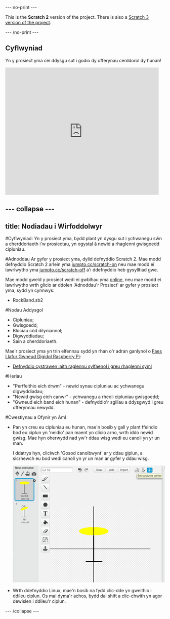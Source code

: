 --- no-print ---

This is the **Scratch 2** version of the project. There is also a [Scratch 3 version of the project](https://projects.raspberrypi.org/cy-GB/projects/rock-band).

--- /no-print ---

## Cyflwyniad

Yn y prosiect yma cei ddysgu sut i godio dy offerynau cerddorol dy hunan!

<div class="scratch-preview">
  <iframe allowtransparency="true" width="485" height="402" src="https://scratch.mit.edu/projects/embed/26741186/?autostart=false" frameborder="0"></iframe>
</div>

--- collapse ---
---
title: Nodiadau i Wirfoddolwyr
---

#Cyflwyniad:
Yn y prosiect yma, bydd plant yn dysgu sut i ychwanegu sŵn a cherddoriaeth i'w prosiectau, yn ogystal â newid a rhaglenni gwisgoedd cipluniau.

#Adnoddau
Ar gyfer y prosiect yma, dylid defnyddio Scratch 2.  Mae modd defnyddio Scratch 2 arlein yma [jumpto.cc/scratch-on](http://jumpto.cc/scratch-on) neu mae modd ei lawrlwytho yma [jumpto.cc/scratch-off](http://jumpto.cc/scratch-off) a'i ddefnyddio heb gysylltiad gwe.

Mae modd gweld y prosiect wedi ei gwblhau yma <a href="http://scratch.mit.edu/projects/26741186/#editor">online</a>, neu mae modd ei lawrlwytho wrth glicio ar ddolen 'Adnoddau'r Prosiect' ar gyfer y prosiect yma, sydd yn cynnwys:

+ RockBand.sb2

#Nodau Addysgol
+ Cipluniau;
+ Gwisgoedd;
+ Blociau côd dilyniannol;
+ Digwyddiadau;
+ Sain a cherddoriaeth.

Mae'r prosiect yma yn trin elfennau sydd yn rhan o'r adran ganlynol o [Faes Llafur Gwneud Digidol Raspberry Pi](http://rpf.io/curriculum):

+ [Defnyddio cystrawen iaith raglennu sylfaenol i greu rhaglenni syml](https://www.raspberrypi.org/curriculum/programming/creator)

#Heriau
+ "Perffeithio eich drwm" - newid synau cipluniau ac ychwanegu digwyddiadau;
+ "Newid gwisg eich canwr" - ychwanegu a rheoli cipluniau gwisgoedd;
+ "Gwneud eich band eich hunan" - defnyddio'r sgiliau a ddysgwyd i greu offerynnau newydd.

#Cwestiynau a Ofynir yn Aml
+ Pan yn creu eu cipluniau eu hunan, mae'n bosib y gall y plant ffeindio bod eu ciplun yn 'neidio' pan maent yn clicio arno, wrth iddo newid gwisg.  Mae hyn oherwydd nad yw'r ddau wisg wedi eu canoli yn yr un man.

	I ddatrys hyn, cliciwch 'Gosod canolbwynt' ar y ddau giplun, a sicrhewch eu bod wedi canoli yn yr un man ar gyfer y ddau wisg.

	![screenshot](images/band-center.png)

+ Wrth ddefnyddio Linux, mae'n bosib na fydd clic-dde yn gweithio i ddileu ciplun. Os mai dyma'r achos, bydd dal shift a clic-chwith yn agor dewislen i ddileu'r ciplun.

--- /collapse ---
